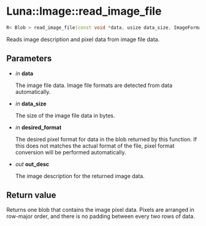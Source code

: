 # Luna::Image::read_image_file

```c++
R< Blob > read_image_file(const void *data, usize data_size, ImageFormat desired_format, ImageDesc &out_desc)
```

Reads image description and pixel data from image file data. 



## Parameters
* *in* **data**

    The image file data. Image file formats are detected from data automatically. 

* *in* **data_size**

    The size of the image file data in bytes. 

* *in* **desired_format**

    The desired pixel format for data in the blob returned by this function. If this does not matches the actual format of the file, pixel format conversion will be performed automatically. 

* *out* **out_desc**

    The image description for the returned image data. 

## Return value
Returns one blob that contains the image pixel data. Pixels are arranged in row-major order, and there is no padding between every two rows of data. 

